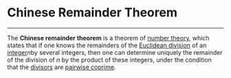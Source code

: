# Chinese Remainder Theorem

---

The **Chinese remainder theorem** is a theorem of [number theory](https://en.wikipedia.org/wiki/Number_theory), which states that if one knows the remainders of the [Euclidean division](https://en.wikipedia.org/wiki/Euclidean_division) of an [integer](https://en.wikipedia.org/wiki/Integer)*n*by several integers, then one can determine uniquely the remainder of the division of *n* by the product of these integers, under the condition that the [divisors](https://en.wikipedia.org/wiki/Divisor) are [pairwise coprime](https://en.wikipedia.org/wiki/Pairwise_coprime).
